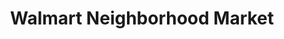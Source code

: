 ---
title: "Walmart Neighborhood Market"
url: /denham-springs/walmart-neighborhood-market/
shop: Supermarkt
---